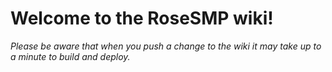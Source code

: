 # Welcome to the RoseSMP wiki!
*Please be aware that when you push a change to the wiki it may take up to a minute to build and deploy.*
